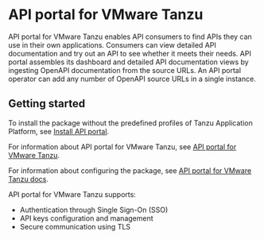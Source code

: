 # API portal for VMware Tanzu

API portal for VMware Tanzu enables API consumers to find APIs they can use in their own applications. Consumers can view detailed API documentation and try out an API to see whether it meets their needs. API portal assembles its dashboard and detailed API documentation views by ingesting OpenAPI documentation from the source URLs. An API portal operator can add any number of OpenAPI source URLs in a single instance.

## <a id='getting-started'></a> Getting started

To install the package without the predefined profiles of Tanzu Application Platform, see [Install API portal](install-api-portal.hbs.md).

For information about API portal for VMware Tanzu, see [API portal for VMware Tanzu](https://docs.vmware.com/en/API-portal-for-VMware-Tanzu/index.html).

For information about configuring the package, see [API portal for VMware Tanzu docs](https://docs.vmware.com/en/API-portal-for-VMware-Tanzu/1.2/api-portal/GUID-configuring-k8s.html).

API portal for VMware Tanzu supports:

- Authentication through Single Sign-On (SSO)
- API keys configuration and management
- Secure communication using TLS